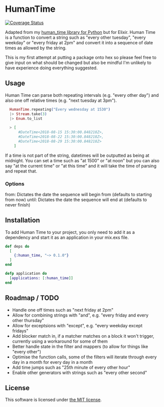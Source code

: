 # HumanTime
[![Coverage Status](https://coveralls.io/repos/github/Teifion/human_time/badge.svg?branch=master)](https://coveralls.io/github/Teifion/human_time?branch=master)

Adapted from my [human_time library for Python](https://github.com/Teifion/human_time_py) but for Elixir. Human Time is a function to convert a string such as "every other tuesday", "every weekday" or "every friday at 2pm" and convert it into a sequence of date times as allowed by the string.

This is my first attempt at putting a package onto hex so please feel free to give input on what should be changed but also be mindful I'm unlikely to have experience doing everything suggested.

## Usage
Human Time can parse both repeating intervals (e.g. "every other day") and also one off relative times (e.g. "next tuesday at 3pm").

```elixir
  HumanTime.repeating("Every wednesday at 1530")
  |> Stream.take(3)
  |> Enum.to_list
  
  > [
      #DateTime<2018-08-15 15:30:00.848218Z>,
      #DateTime<2018-08-22 15:30:00.848218Z>,
      #DateTime<2018-08-29 15:30:00.848218Z>
    ]
```

If a time is not part of the string, datetimes will be outputted as being at midnight. You can set a time such as "at 1500" or "at noon" but you can also say "at the current time" or "at this time" and it will take the time of parsing and repeat that.

### Options
from: Dictates the date the sequence will begin from (defaults to starting from now)
until: Dictates the date the sequence will end at (defaults to never finish)

## Installation
To add Human Time to your project, you only need to add it as a dependency and start it as an application in your mix.exs file.

```elixir
def deps do
  [
    {:human_time, "~> 0.1.0"}
  ]
end

defp application do
  [applications: [:human_time]]
end
```

## Roadmap / TODO
 - Handle one off times such as "next friday at 2pm"
 - Allow for combining strings with "and", e.g. "every friday and every other thursday"
 - Allow for exceptsions with "except", e.g. "every weekday except fridays"
 - Add blocker match in, if a matcher matches on a block it won't trigger, currently using a workaround for some of them
 - Better handle state in the filter and mappers (to allow for things like "every other")
 - Optimise the function calls, some of the filters will iterate through every day in a month for every day in a month
 - Add time jumps such as "25th minute of every other hour"
 - Enable other generators with strings such as "every other second"


## License

This software is licensed under [the MIT license](LICENSE.md).